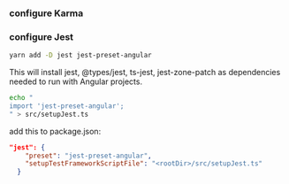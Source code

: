 ### configure Karma



### configure Jest

```sh
yarn add -D jest jest-preset-angular
```
This will install jest, @types/jest, ts-jest, jest-zone-patch as dependencies needed to run with Angular projects.


```sh
echo "
import 'jest-preset-angular';
" > src/setupJest.ts
```

add this to package.json:
```json
"jest": {
    "preset": "jest-preset-angular",
    "setupTestFrameworkScriptFile": "<rootDir>/src/setupJest.ts"
  }
```
